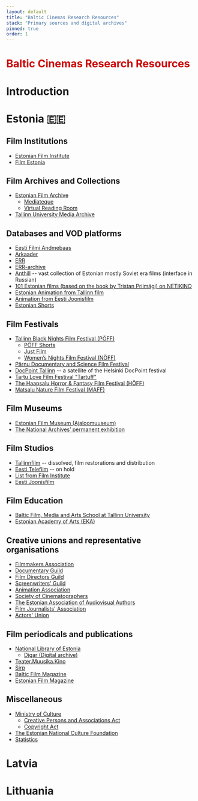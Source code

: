 ```yaml
---
layout: default
title: "Baltic Cinemas Research Resources"
stack: "Primary sources and digital archives"
pinned: true
order: 1
---
```


<h1 style="color: #cc0000">Baltic Cinemas Research Resources</h1>

# Introduction

# Estonia 🇪🇪
## Film Institutions

- [Estonian Film Institute](https://filmi.ee/en/)
- [Film Estonia](https://filmestonia.eu/)

## Film Archives and Collections

- [Estonian Film Archive](https://www.ra.ee/en/film-photo-audio/film/)
  - [Mediateque](https://www.meediateek.ee/en/site/index)
  - [Virtual Reading Room](https://www.ra.ee/vau/index.php/en)
- [Tallinn University Media Archive](https://www.tlu.ee/en/bfm/production/media-archive)

## Databases and VOD platforms
- [Eesti Filmi Andmebaas](https://www.efis.ee/en)
- [Arkaader](https://arkaader.ee/landing/br/rHczO7kKnl)
- [ERR](https://jupiter.err.ee/filmid)
- [ERR-archive](https://arhiiv.err.ee/)
- [Anthill](https://anthill.ucoz.de/) -- vast collection of Estonian mostly Soviet era films (interface in Russian)
- [101 Estonian films (based on the book by Tristan Priimägi) on NETIKINO](https://netikino.ee/category/101-eesti-filmi)
- [Estonian Animation from Tallinn film](https://www.animatsiya.net/studio.php?studioid=30)
- [Animation from Eesti Joonisfilm](https://www.animatsiya.net/studio.php?studioid=59)
- [Estonian Shorts](https://estonianshorts.com/)

## Film Festivals
- [Tallinn Black Nights Film Festival (PÖFF)](https://poff.ee/en/)
  - [PÖFF Shorts](https://shorts.poff.ee/en/)
  - [Just Film](https://www.justfilm.ee/en/)
  - [Women’s Nights Film Festival (NÖFF)](https://noff.ee/)
- [Pärnu Documentary and Science Film Festival](https://www.chaplin.ee/)
- [DocPoint Tallinn](https://docpoint.ee/en/) -- a satellite of the Helsinki DocPoint festival
- [Tartu Love Film Festival "Tartuff"](https://tartuff.ee/en/)
- [The Haapsalu Horror & Fantasy Film Festival (HÕFF)](https://hoff.ee/en/)
- [Matsalu Nature Film Festival (MAFF)](https://www.maff.ee/en)

## Film Museums
- [Estonian Film Museum (Ajaloomuuseum)](https://ajaloomuuseum.ee/film-museum)
- [The National Archives’ permanent exhibition](https://www.ra.ee/en/exhibition/)

## Film Studios
- [Tallinnfilm](https://filmi.ee/) -- dissolved, film restorations and distribution
- [Eesti Telefilm](https://efis.ee/company/48) -- on hold
- [List from Film Institute](https://filmestonia.eu/production-companies/)
- [Eesti Joonisfilm](https://joonisfilm.ee/en/)

## Film Education
- [Baltic Film, Media and Arts School at Tallinn University](https://www.tlu.ee/en/bfm)
- [Estonian Academy of Arts (EKA)](https://www.artun.ee/en/academy/faculties/faculty-of-fine-arts/)

## Creative unions and representative organisations
- [Filmmakers Association](https://kinoliit.ee/)
- [Documentary Guild](https://www.dokfilm.ee/en/front-page/)
- [Film Directors Guild](https://www.efg.ee/)
- [Screenwriters' Guild](https://stsenaristid.ee/en/)
- [Animation Association](https://animaliit.ee/)
- [Society of Cinematographers](https://www.facebook.com/profile.php?id=100064853281775)
- [The Estonian Association of Audiovisual Authors](https://www.eaal.ee/en)
- [Film Journalists' Association](https://filmikriitik.ee/)
- [Actors' Union](https://www.enliit.ee/en/home-page)

## Film periodicals and publications
- [National Library of Estonia](https://digilab.rara.ee/en/)
  - [Digar (Digital archive)](https://www.digar.ee/arhiiv/en)
- [Teater.Muusika.Kino](https://www.temuki.ee/)
- [Sirp](https://www.sirp.ee/category/film/)
- [Baltic Film Magazine](https://poff.ee/en/about/baltic-film-magazine/)
- [Estonian Film Magazine](https://issuu.com/eestifilmisihtasutus)


## Miscellaneous
- [Ministry of Culture](https://www.kul.ee/en/arts-and-creative-economy/audiovisual-field/film-art)
  - [Creative Persons and Associations Act](https://www.kul.ee/en/arts-and-creative-economy/audiovisual-field/film-art)
  - [Copyright Act](https://www.riigiteataja.ee/akt/128122011005?leiaKehtiv)
- [The Estonian National Culture Foundation](https://www.erkf.ee/allfondid)
- [Statistics](https://filmi.ee/en/from/statistics/)

# Latvia

# Lithuania

